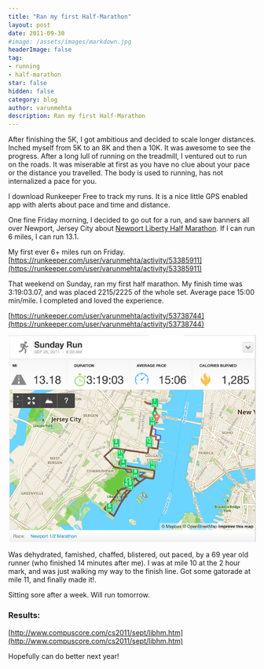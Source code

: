 ```yaml
---
title: "Ran my first Half-Marathon"
layout: post
date: 2011-09-30
#image: /assets/images/markdown.jpg
headerImage: false
tag:
- running
- half-marathon
star: false
hidden: false
category: blog
author: varunmehta
description: Ran my first Half-Marathon
---
```

After finishing the 5K, I got ambitious and decided to scale longer distances. Inched myself from 5K to an 8K and then a 10K. It was awesome to see the progress. After a long lull of running on the treadmill, I ventured out to run on the roads. It was miserable at first as you have no clue about your pace or the distance you travelled. The body is used to running, has not internalized a pace for you.

I download Runkeeper Free to track my runs. It is a nice little GPS enabled app with alerts about pace and time and distance.

One fine Friday morning, I decided to go out for a run, and saw banners all over Newport, Jersey City about [Newport Liberty Half Marathon](http://www.newporthalfmarathon.com/). If I can run 6 miles, I can run 13.1.

My first ever 6+ miles run on Friday.
[https://runkeeper.com/user/varunmehta/activity/53385911](https://runkeeper.com/user/varunmehta/activity/53385911)

That weekend on Sunday, ran my first half marathon. My finish time was 3:19:03.07, and was placed 2215/2225 of the whole set. Average pace 15:00 min/mile. I completed and loved the experience.

[https://runkeeper.com/user/varunmehta/activity/53738744](https://runkeeper.com/user/varunmehta/activity/53738744)

![HM](/assets/images/posts/hm.png)

Was dehydrated, famished, chaffed, blistered, out paced, by a 69 year old runner (who finished 14 minutes after me). I was at mile 10 at the 2 hour mark, and was just walking my way to the finish line. Got some gatorade at mile 11, and finally made it!. 

Sitting sore after a week. Will run tomorrow. 

### Results:
[http://www.compuscore.com/cs2011/sept/libhm.htm](http://www.compuscore.com/cs2011/sept/libhm.htm)

Hopefully can do better next year! 